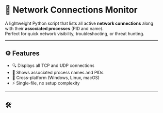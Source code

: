 # 📡 Network Connections Monitor

A lightweight Python script that lists all active **network connections** along with their **associated processes** (PID and name).  
Perfect for quick network visibility, troubleshooting, or threat hunting.

---

## ⚙️ Features

- 🔍 Displays all TCP and UDP connections  
- 🧠 Shows associated process names and PIDs  
- 🧱 Cross-platform (Windows, Linux, macOS)  
- ⚡ Single-file, no setup complexity  

---

## 🛠️
